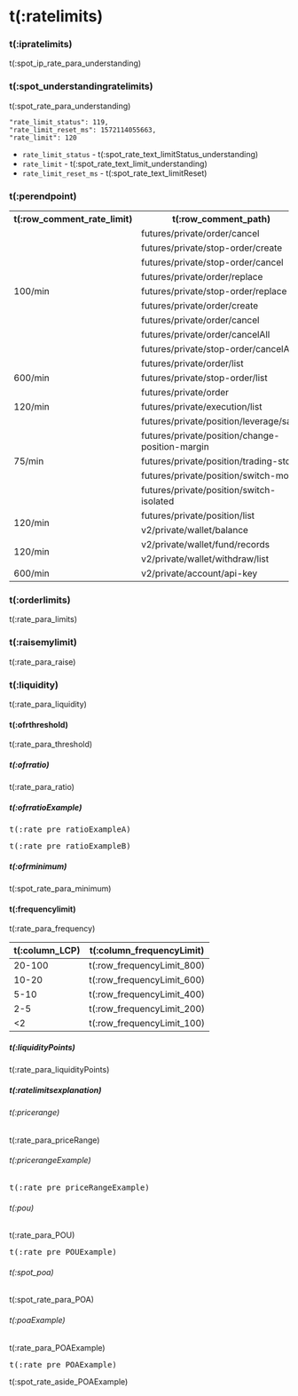 # t(:ratelimits)
### t(:ipratelimits)
t(:spot_ip_rate_para_understanding)

### t(:spot_understandingratelimits)
t(:spot_rate_para_understanding)

```
"rate_limit_status": 119,
"rate_limit_reset_ms": 1572114055663,
"rate_limit": 120
```

* `rate_limit_status` - t(:spot_rate_text_limitStatus_understanding)
* `rate_limit` - t(:spot_rate_text_limit_understanding)
* `rate_limit_reset_ms` - t(:spot_rate_text_limitReset)


### t(:perendpoint)
<table class="custom_table">
  <tr>
    <th>t(:row_comment_rate_limit)</th>
    <th>t(:row_comment_path)</th>
    <th>t(:row_comment_consume)</th>
  </tr>
  <tr>
    <td rowspan="10">100/min</td>  
  </tr>
  <tr><td>futures/private/order/cancel       </td><td>1 / request</td></tr>
  <tr><td>futures/private/stop-order/create  </td><td>1 / request</td></tr>
  <tr><td>futures/private/stop-order/cancel  </td><td>1 / request</td></tr>
  <tr><td>futures/private/order/replace      </td><td>1 / request</td></tr>
  <tr><td>futures/private/stop-order/replace </td><td>1 / request</td></tr>
  <tr><td>futures/private/order/create     </td><td>1 / request</td></tr>
  <tr><td>futures/private/order/cancel     </td><td>1 / request</td></tr>
  <tr><td>futures/private/order/cancelAll  </td><td>10 / request</td></tr>
  <tr><td>futures/private/stop-order/cancelAll </td><td>10 / request</td></tr>
  <tr>
    <td rowspan="3">600/min</td>
    <td>futures/private/order/list </td>
    <td>1 / request</td>
  </tr>
  <tr><td>futures/private/stop-order/list </td><td>1 / request</td></tr>
  <tr><td>futures/private/order </td><td>1 / request</td></tr>
  <tr>
    <td>120/min</td>
    <td>futures/private/execution/list</td>
    <td>1 / request</td>
  </tr>
  <tr>
    <td rowspan="5">75/min</td>
    <td>futures/private/position/leverage/save </td>
    <td>1 / request</td>
  </tr>
  <tr><td>futures/private/position/change-position-margin</td><td>1 / request</td></tr>
  <tr><td>futures/private/position/trading-stop</td><td>1 / request</td></tr>
  <tr><td>futures/private/position/switch-mode</td><td>1 / request</td></tr>
  <tr><td>futures/private/position/switch-isolated</td><td>1 / request</td></tr>
  <tr>
    <td rowspan="4">120/min</td> 
  </tr>
  <tr></tr>
  <tr><td>futures/private/position/list</td><td>1 / request</td></tr>
    <tr><td>v2/private/wallet/balance</td><td>1 / request</td></tr>
  <tr>
    <td rowspan="3">120/min</td>
    <tr><td>v2/private/wallet/fund/records</td>
    <td>1 / request</td>
  </tr>
<tr><td>v2/private/wallet/withdraw/list</td><td>1 / request</td></tr>
<tr>
    <td rowspan="2">600/min</td>
    <tr><td>v2/private/account/api-key</td>
    <td>1 / request</td>
  </tr>
</table>

### t(:orderlimits)
t(:rate_para_limits)

### t(:raisemylimit)
t(:rate_para_raise)

### t(:liquidity)
t(:rate_para_liquidity)

#### t(:ofrthreshold)
t(:rate_para_threshold)

##### t(:ofrratio)
t(:rate_para_ratio)

##### t(:ofrratioExample)


<pre class="center-column-nonindent">
t(:rate_pre_ratioExampleA)
</pre>

<pre class="center-column-nonindent">
t(:rate_pre_ratioExampleB)
</pre>


##### t(:ofrminimum)
t(:spot_rate_para_minimum)


#### t(:frequencylimit)
t(:rate_para_frequency)


| t(:column_LCP) | t(:column_frequencyLimit) |
|  ----    | ----  |
| 20-100  | t(:row_frequencyLimit_800) |
| 10-20   | t(:row_frequencyLimit_600) |
| 5-10    | t(:row_frequencyLimit_400) |
| 2-5     | t(:row_frequencyLimit_200) |
| <2      | t(:row_frequencyLimit_100) |

##### t(:liquidityPoints)
t(:rate_para_liquidityPoints)

##### t(:ratelimitsexplanation)
###### t(:pricerange)
t(:rate_para_priceRange)

###### t(:pricerangeExample)
<pre class="center-column-nonindent">
t(:rate_pre_priceRangeExample)
</pre>


###### t(:pou)
t(:rate_para_POU)

<pre class="center-column-nonindent">
t(:rate_pre_POUExample)
</pre>


###### t(:spot_poa)
t(:spot_rate_para_POA)

###### t(:poaExample)
t(:rate_para_POAExample)

<pre class="center-column-nonindent">
t(:rate_pre_POAExample)
</pre>

<aside class="notice">
t(:spot_rate_aside_POAExample)
</aside>
